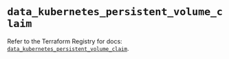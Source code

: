 # `data_kubernetes_persistent_volume_claim`

Refer to the Terraform Registry for docs: [`data_kubernetes_persistent_volume_claim`](https://registry.terraform.io/providers/hashicorp/kubernetes/2.38.0/docs/data-sources/persistent_volume_claim).
